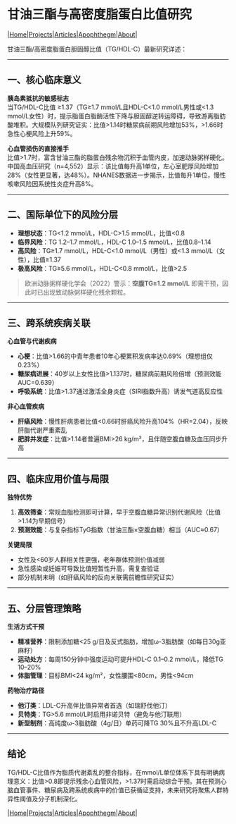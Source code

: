 # 甘油三酯与高密度脂蛋白比值研究

|[Home](/README.md)|[Projects](/projects.md)|[Articles](/articles.md)|[Apophthegm](/apophthegm.md)|[About](/about.md)|

甘油三酯/高密度脂蛋白胆固醇比值（TG/HDL-C）最新研究详述：

---

## 一、核心临床意义  
**胰岛素抵抗的敏感标志**  
当TG/HDL-C比值 ≥1.37（TG≥1.7 mmol/L且HDL-C<1.0 mmol/L男性或<1.3 mmol/L女性）时，提示脂蛋白脂酶活性下降与胆固醇逆转运障碍，导致游离脂肪酸堆积。大规模队列研究证实：比值>1.14时糖尿病前期风险增加53%，>1.66时急性心梗风险上升59%。

**心血管损伤的直接推手**  
比值>1.7时，富含甘油三酯的脂蛋白残余物沉积于血管内皮，加速动脉粥样硬化。中国高血压研究（n=4,552）显示：该比值每升高1单位，左心室肥厚风险增加28%（女性更显著，达48%）。NHANES数据进一步揭示，比值每升1单位，慢性咳嗽风险因系统性炎症升高8%。

---

## 二、国际单位下的风险分层  
- **理想状态**：TG<1.2 mmol/L，HDL-C>1.5 mmol/L，比值<0.8  
- **临界风险**：TG 1.2–1.7 mmol/L，HDL-C 1.0–1.5 mmol/L，比值0.8–1.14  
- **高风险**：TG≥1.7 mmol/L，HDL-C<1.0 mmol/L（男性）或<1.3 mmol/L（女性），比值≥1.37  
- **极高风险**：TG≥5.6 mmol/L，HDL-C<0.8 mmol/L，比值>2.5  
> 欧洲动脉粥样硬化学会（2022）警示：**空腹TG≥1.2 mmol/L** 即需干预，因此时已出现致动脉粥样硬化残余颗粒。

---

## 三、跨系统疾病关联  
**心血管与代谢疾病**  
- **心梗**：比值>1.66的中青年患者10年心梗累积发病率达0.69%（理想组仅0.23%）  
- **糖尿病进展**：40岁以上女性比值>1.137时，糖尿病前期风险倍增（预测效能AUC=0.639）  
- **呼吸系统**：比值>1.37通过激活全身炎症（SIRI指数升高）诱发气道高反应性  

**非心血管疾病**  
- **肝癌风险**：慢性肝病患者比值<0.66时肝癌风险升高104%（HR=2.04），反映肝脂代谢严重紊乱  
- **肥胖并发症**：比值>1.14者普遍BMI>26 kg/m²，且伴随空腹血糖及血压同步升高  

---

## 四、临床应用价值与局限  
**独特优势**  
1. **高效筛查**：常规血脂检测即可计算，早于空腹血糖异常识别代谢风险（比值>1.14为早期信号）  
2. **预测效能**：与复杂指标TyG指数（甘油三酯×空腹血糖）相当（AUC≈0.67）  

**关键局限**  
- 女性及<60岁人群相关性更强，老年群体预测价值减弱  
- 急性感染或妊娠可导致比值短暂性升高，需复查验证  
- 部分机制未明（如肝癌风险的反向关联需前瞻性研究证实）  

---

## 五、分层管理策略  
**生活方式干预**  
- **精准营养**：限制添加糖<25 g/日及反式脂肪，增加ω-3脂肪酸（如每日30g亚麻籽）  
- **运动处方**：每周150分钟中强度运动可提升HDL-C 0.1–0.2 mmol/L，降低TG 10–20%  
- **体脂管理**：目标BMI<24 kg/m²，女性腰围<80cm，男性<94cm  

**药物治疗路径**  
- **他汀类**：LDL-C升高伴比值异常者首选（如瑞舒伐他汀）  
- **贝特类**：TG>5.6 mmol/L时启用非诺贝特（避免与他汀联用）  
- **新型制剂**：高纯度ω-3脂肪酸（4g/日）单药可降TG 30%且不升高LDL-C  

---

## 结论  
TG/HDL-C比值作为脂质代谢紊乱的整合指标，在mmol/L单位体系下具有明确病理意义：比值>0.8即提示残余心血管风险，>1.37时需启动综合干预。其在预测心脑血管事件、糖尿病及跨系统疾病中的价值已获循证支持，未来研究将聚焦人群特异性阈值及分子机制深化。

|[Home](/README.md)|[Projects](/projects.md)|[Articles](/articles.md)|[Apophthegm](/apophthegm.md)|[About](/about.md)|